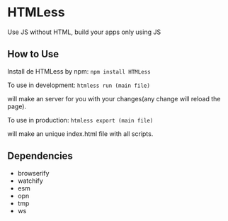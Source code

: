 # HTMLess
Use JS without HTML, build your apps only using JS

## How to Use

Install de HTMLess by npm:
```npm install HTMLess```


To use in development:
```htmless run (main file)```

will make an server for you with your changes(any change will reload the page).


To use in production:
```htmless export (main file)```

will make an unique index.html file with all scripts.


## Dependencies
* browserify
* watchify
* esm
* opn
* tmp
* ws